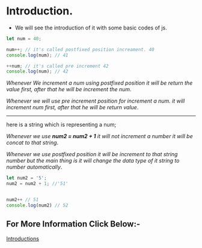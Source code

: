 # Introduction.
* We will see the introduction of it with some basic codes of js.

```Javascript
let num = 40;

num++; // it's called postfixed position increament. 40
console.log(num); // 41

++num; // it's called pre increment 42
console.log(num); // 42

```
_Whenever We increment a num using postfixed position it will be return the value first, after that he will be increment the num_.

_Whenever we will use pre increment position for increment a num. it will increment num first, after that he will be return value_.

---
here is a string which is representing a num;

_Whenever we use __num2 = num2 + 1__ it will not increment a number it will be concat to that string_.

_Whenever we use postfixed position it will be increment to that string number but the main thing is it will change the data type of it string to number automatically_.
```Javascript
let num2 = '5';
num2 = num2 + 1; //'51'


num2++ // 51
console.log(num2) // 52

```
## For More Information Click Below:-
[Introductions](../js/introduction/)